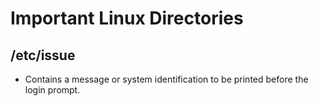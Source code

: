 # Important Linux Directories

## /etc/issue
- Contains a message or system identification to be printed before the login prompt.
